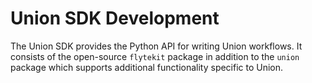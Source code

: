 # Union SDK Development

The Union SDK provides the Python API for writing Union workflows. It consists of the open-source `flytekit` package in addition to the `union` package which supports additional functionality specific to Union.
